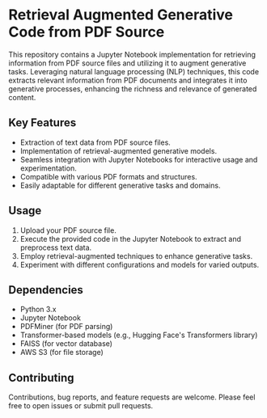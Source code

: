 # Retrieval Augmented Generative Code from PDF Source

This repository contains a Jupyter Notebook implementation for retrieving information from PDF source files and utilizing it to augment generative tasks. Leveraging natural language processing (NLP) techniques, this code extracts relevant information from PDF documents and integrates it into generative processes, enhancing the richness and relevance of generated content.

## Key Features
- Extraction of text data from PDF source files.
- Implementation of retrieval-augmented generative models.
- Seamless integration with Jupyter Notebooks for interactive usage and experimentation.
- Compatible with various PDF formats and structures.
- Easily adaptable for different generative tasks and domains.

## Usage
1. Upload your PDF source file.
2. Execute the provided code in the Jupyter Notebook to extract and preprocess text data.
3. Employ retrieval-augmented techniques to enhance generative tasks.
4. Experiment with different configurations and models for varied outputs.

## Dependencies
- Python 3.x
- Jupyter Notebook
- PDFMiner (for PDF parsing)
- Transformer-based models (e.g., Hugging Face's Transformers library)
- FAISS (for vector database)
- AWS S3 (for file storage)

## Contributing
Contributions, bug reports, and feature requests are welcome. Please feel free to open issues or submit pull requests.
